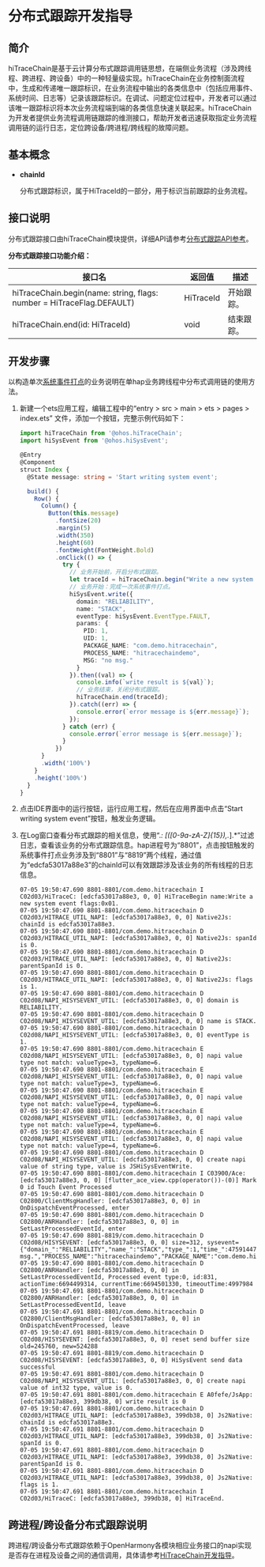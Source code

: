 # 分布式跟踪开发指导

## 简介

hiTraceChain是基于云计算分布式跟踪调用链思想，在端侧业务流程（涉及跨线程、跨进程、跨设备）中的一种轻量级实现。hiTraceChain在业务控制面流程中，生成和传递唯一跟踪标识，在业务流程中输出的各类信息中（包括应用事件、系统时间、日志等）记录该跟踪标识。在调试、问题定位过程中，开发者可以通过该唯一跟踪标识将本次业务流程端到端的各类信息快速关联起来。hiTraceChain为开发者提供业务流程调用链跟踪的维测接口，帮助开发者迅速获取指定业务流程调用链的运行日志，定位跨设备/跨进程/跨线程的故障问题。

## 基本概念

- **chainId**

  分布式跟踪标识，属于HiTraceId的一部分，用于标识当前跟踪的业务流程。

## 接口说明

分布式跟踪接口由hiTraceChain模块提供，详细API请参考[分布式跟踪API参考](../reference/apis/js-apis-hitracechain.md)。

**分布式跟踪接口功能介绍：**

| 接口名                                                                                                              | 返回值         | 描述                         |
| ------------------------------------------------------------------------------------------------------------------- | -------------- | ------------                 |
| hiTraceChain.begin(name: string, flags: number = HiTraceFlag.DEFAULT)                                               | HiTraceId      | 开始跟踪。                   |
| hiTraceChain.end(id: HiTraceId)                                                                                     | void           | 结束跟踪。                   |

## 开发步骤

以构造单次[系统事件打点](../reference/apis/js-apis-hisysevent.md)的业务说明在单hap业务跨线程中分布式调用链的使用方法。

1. 新建一个ets应用工程，编辑工程中的“entry > src > main > ets  > pages > index.ets” 文件，添加一个按钮，完整示例代码如下：

    ```ts
    import hiTraceChain from '@ohos.hiTraceChain';
    import hiSysEvent from '@ohos.hiSysEvent';

    @Entry
    @Component
    struct Index {
      @State message: string = 'Start writing system event';

      build() {
        Row() {
          Column() {
            Button(this.message)
              .fontSize(20)
              .margin(5)
              .width(350)
              .height(60)
              .fontWeight(FontWeight.Bold)
              .onClick(() => {
                try {
                  // 业务开始前，开启分布式跟踪。
                  let traceId = hiTraceChain.begin("Write a new system event", hiTraceChain.HiTraceFlag.INCLUDE_ASYNC);
                  // 业务开始：完成一次系统事件打点。
                  hiSysEvent.write({
                    domain: "RELIABILITY",
                    name: "STACK",
                    eventType: hiSysEvent.EventType.FAULT,
                    params: {
                      PID: 1,
                      UID: 1,
                      PACKAGE_NAME: "com.demo.hitracechain",
                      PROCESS_NAME: "hitracechaindemo",
                      MSG: "no msg."
                    }
                  }).then((val) => {
                    console.info(`write result is ${val}`);
                    // 业务结束，关闭分布式跟踪。
                    hiTraceChain.end(traceId);
                  }).catch((err) => {
                    console.error(`error message is ${err.message}`);
                  });
                } catch (err) {
                  console.error(`error message is ${err.message}`);
                }
              })
          }
          .width('100%')
        }
        .height('100%')
      }
    }
    ```

2. 点击IDE界面中的运行按钮，运行应用工程，然后在应用界面中点击“Start writing system event”按钮，触发业务逻辑。

3. 在Log窗口查看分布式跟踪的相关信息，使用“.*: \[([0-9a-zA-Z]{15}),.*].*”过滤日志，查看该业务的分布式跟踪信息。hap进程号为“8801”，点击按钮触发的系统事件打点业务涉及到“8801”与“8819”两个线程，通过值为“edcfa53017a88e3”的chainId可以有效跟踪涉及该业务的所有线程的日志信息。
    ```text
    07-05 19:50:47.690 8801-8801/com.demo.hitracechain I C02d03/HiTraceC: [edcfa53017a88e3, 0, 0] HiTraceBegin name:Write a new system event flags:0x01.
    07-05 19:50:47.690 8801-8801/com.demo.hitracechain D C02d03/HITRACE_UTIL_NAPI: [edcfa53017a88e3, 0, 0] Native2Js: chainId is edcfa53017a88e3.
    07-05 19:50:47.690 8801-8801/com.demo.hitracechain D C02d03/HITRACE_UTIL_NAPI: [edcfa53017a88e3, 0, 0] Native2Js: spanId is 0.
    07-05 19:50:47.690 8801-8801/com.demo.hitracechain D C02d03/HITRACE_UTIL_NAPI: [edcfa53017a88e3, 0, 0] Native2Js: parentSpanId is 0.
    07-05 19:50:47.690 8801-8801/com.demo.hitracechain D C02d03/HITRACE_UTIL_NAPI: [edcfa53017a88e3, 0, 0] Native2Js: flags is 1.
    07-05 19:50:47.690 8801-8801/com.demo.hitracechain D C02d08/NAPI_HISYSEVENT_UTIL: [edcfa53017a88e3, 0, 0] domain is RELIABILITY.
    07-05 19:50:47.690 8801-8801/com.demo.hitracechain D C02d08/NAPI_HISYSEVENT_UTIL: [edcfa53017a88e3, 0, 0] name is STACK.
    07-05 19:50:47.690 8801-8801/com.demo.hitracechain D C02d08/NAPI_HISYSEVENT_UTIL: [edcfa53017a88e3, 0, 0] eventType is 1.
    07-05 19:50:47.690 8801-8801/com.demo.hitracechain E C02d08/NAPI_HISYSEVENT_UTIL: [edcfa53017a88e3, 0, 0] napi value type not match: valueType=3, typeName=6.
    07-05 19:50:47.690 8801-8801/com.demo.hitracechain E C02d08/NAPI_HISYSEVENT_UTIL: [edcfa53017a88e3, 0, 0] napi value type not match: valueType=3, typeName=6.
    07-05 19:50:47.690 8801-8801/com.demo.hitracechain E C02d08/NAPI_HISYSEVENT_UTIL: [edcfa53017a88e3, 0, 0] napi value type not match: valueType=4, typeName=6.
    07-05 19:50:47.690 8801-8801/com.demo.hitracechain E C02d08/NAPI_HISYSEVENT_UTIL: [edcfa53017a88e3, 0, 0] napi value type not match: valueType=4, typeName=6.
    07-05 19:50:47.690 8801-8801/com.demo.hitracechain E C02d08/NAPI_HISYSEVENT_UTIL: [edcfa53017a88e3, 0, 0] napi value type not match: valueType=4, typeName=6.
    07-05 19:50:47.690 8801-8801/com.demo.hitracechain D C02d08/NAPI_HISYSEVENT_UTIL: [edcfa53017a88e3, 0, 0] create napi value of string type, value is JSHiSysEventWrite.
    07-05 19:50:47.690 8801-8801/com.demo.hitracechain I C03900/Ace: [edcfa53017a88e3, 0, 0] [flutter_ace_view.cpp(operator())-(0)] Mark 0 id Touch Event Processed
    07-05 19:50:47.690 8801-8801/com.demo.hitracechain D C02800/ClientMsgHandler: [edcfa53017a88e3, 0, 0] in OnDispatchEventProcessed, enter
    07-05 19:50:47.690 8801-8801/com.demo.hitracechain D C02800/ANRHandler: [edcfa53017a88e3, 0, 0] in SetLastProcessedEventId, enter
    07-05 19:50:47.690 8801-8819/com.demo.hitracechain D C02d08/HISYSEVENT: [edcfa53017a88e3, 0, 0] size=312, sysevent={"domain_":"RELIABILITY","name_":"STACK","type_":1,"time_":47591447690,"tz_":"+0000","pid_":8801,"tid_":8819,"uid_":20010045,"traceid_":"edcfa53017a88e3","spanid_":"0","pspanid_":"0","trace_flag_":1,"UID":1,"PID":1,"MSG":"no msg.","PROCESS_NAME":"hitracechaindemo","PACKAGE_NAME":"com.demo.hitracechain"}
    07-05 19:50:47.690 8801-8801/com.demo.hitracechain D C02800/ANRHandler: [edcfa53017a88e3, 0, 0] in SetLastProcessedEventId, Processed event type:0, id:831, actionTime:6694499314, currentTime:6694501330, timeoutTime:4997984
    07-05 19:50:47.691 8801-8801/com.demo.hitracechain D C02800/ANRHandler: [edcfa53017a88e3, 0, 0] in SetLastProcessedEventId, leave
    07-05 19:50:47.691 8801-8801/com.demo.hitracechain D C02800/ClientMsgHandler: [edcfa53017a88e3, 0, 0] in OnDispatchEventProcessed, leave
    07-05 19:50:47.691 8801-8819/com.demo.hitracechain D C02d08/HISYSEVENT: [edcfa53017a88e3, 0, 0] reset send buffer size old=245760, new=524288
    07-05 19:50:47.691 8801-8819/com.demo.hitracechain D C02d08/HISYSEVENT: [edcfa53017a88e3, 0, 0] HiSysEvent send data successful
    07-05 19:50:47.691 8801-8801/com.demo.hitracechain D C02d08/NAPI_HISYSEVENT_UTIL: [edcfa53017a88e3, 0, 0] create napi value of int32 type, value is 0.
    07-05 19:50:47.691 8801-8801/com.demo.hitracechain E A0fefe/JsApp: [edcfa53017a88e3, 399db38, 0] write result is 0
    07-05 19:50:47.691 8801-8801/com.demo.hitracechain D C02d03/HITRACE_UTIL_NAPI: [edcfa53017a88e3, 399db38, 0] Js2Native: chainId is edcfa53017a88e3.
    07-05 19:50:47.691 8801-8801/com.demo.hitracechain D C02d03/HITRACE_UTIL_NAPI: [edcfa53017a88e3, 399db38, 0] Js2Native: spanId is 0.
    07-05 19:50:47.691 8801-8801/com.demo.hitracechain D C02d03/HITRACE_UTIL_NAPI: [edcfa53017a88e3, 399db38, 0] Js2Native: parentSpanId is 0.
    07-05 19:50:47.691 8801-8801/com.demo.hitracechain D C02d03/HITRACE_UTIL_NAPI: [edcfa53017a88e3, 399db38, 0] Js2Native: flags is 1.
    07-05 19:50:47.691 8801-8801/com.demo.hitracechain I C02d03/HiTraceC: [edcfa53017a88e3, 399db38, 0] HiTraceEnd.
   ```

## 跨进程/跨设备分布式跟踪说明

跨进程/跨设备分布式跟踪依赖于OpenHarmony各模块相应业务接口的napi实现是否存在进程及设备之间的通信调用，具体请参考[HiTraceChain开发指导](../../device-dev/subsystems/subsys-dfx-hitracechain.md)。